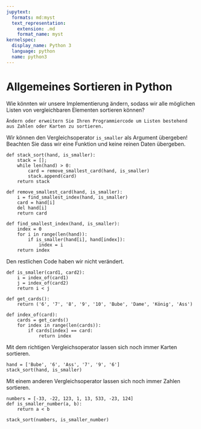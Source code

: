 ```yaml
---
jupytext:
  formats: md:myst
  text_representation:
    extension: .md
    format_name: myst
kernelspec:
  display_name: Python 3
  language: python
  name: python3
---
```


# Allgemeines Sortieren in Python

Wie könnten wir unsere Implementierung ändern, sodass wir alle möglichen Listen von vergleichbaren Elementen sortieren können?

```{exercise} Allgemeines Sortieren in Python
Ändern oder erweitern Sie Ihren Programmiercode um Listen bestehend aus Zahlen oder Karten zu sortieren.
```

Wir können den Vergleichsoperator ``is_smaller`` als Argument übergeben!
Beachten Sie dass wir eine Funktion und keine reinen Daten übergeben.

```{code-cell} python3
def stack_sort(hand, is_smaller):
    stack = [];                          
    while len(hand) > 0:                 
        card = remove_smallest_card(hand, is_smaller)
        stack.append(card)
    return stack

def remove_smallest_card(hand, is_smaller):
    i = find_smallest_index(hand, is_smaller)
    card = hand[i]
    del hand[i]
    return card

def find_smallest_index(hand, is_smaller):
    index = 0                                
    for i in range(len(hand)):               
        if is_smaller(hand[i], hand[index]): 
            index = i
    return index
```

Den restlichen Code haben wir nicht verändert.

```{code-cell} python3
def is_smaller(card1, card2):
    i = index_of(card1) 
    j = index_of(card2) 
    return i < j

def get_cards():
    return ('6', '7', '8', '9', '10', 'Bube', 'Dame', 'König', 'Ass')

def index_of(card):
    cards = get_cards()
    for index in range(len(cards)):
        if cards[index] == card:
            return index
```

Mit dem richtigen Vergleichsoperator lassen sich noch immer Karten sortieren.

```{code-cell} python3
hand = ['Bube', '6', 'Ass', '7', '9', '6']
stack_sort(hand, is_smaller)
```

Mit einem anderen Vergleichsoperator lassen sich noch immer Zahlen sortieren.

```{code-cell} python3
numbers = [-33, -22, 123, 1, 13, 533, -23, 124]
def is_smaller_number(a, b):
    return a < b

stack_sort(numbers, is_smaller_number)
```